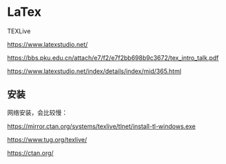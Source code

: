 # LaTex

TEXLive

https://www.latexstudio.net/

https://bbs.pku.edu.cn/attach/e7/f2/e7f2bb698b9c3672/tex_intro_talk.pdf

https://www.latexstudio.net/index/details/index/mid/365.html

## 安装

网络安装，会比较慢：

https://mirror.ctan.org/systems/texlive/tlnet/install-tl-windows.exe

https://www.tug.org/texlive/

https://ctan.org/

